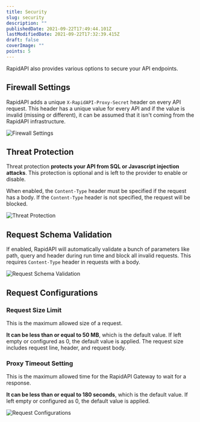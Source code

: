```yaml
---
title: Security
slug: security
description: ""
publishedDate: 2021-09-22T17:49:44.101Z
lastModifiedDate: 2021-09-22T17:32:39.415Z
draft: false
coverImage: ""
points: 5
---
```


RapidAPI also provides various options to secure your API endpoints.

## Firewall Settings

RapidAPI adds a unique `X-RapidAPI-Proxy-Secret` header on every API request. This header has a unique value for every API and if the value is invalid (missing or different), it can be assumed that it isn't coming from the RapidAPI infrastructure.

![Firewall Settings](https://raw.githubusercontent.com/RapidAPI/DevRel-Stack-Data/dev/learn/courses/rapidapi-hub-provider/images/image15.png)

## Threat Protection

Threat protection **protects your API from SQL or Javascript injection attacks**. This protection is optional and is left to the provider to enable or disable.

When enabled, the `Content-Type` header must be specified if the request has a body. If the `Content-Type` header is not specified, the request will be blocked.

![Threat Protection](https://raw.githubusercontent.com/RapidAPI/DevRel-Stack-Data/dev/learn/courses/rapidapi-hub-provider/images/image16.png)

## Request Schema Validation

If enabled, RapidAPI will automatically validate a bunch of parameters like path, query and header during run time and block all invalid requests. This requires `Content-Type` header in requests with a body.

![Request Schema Validation](https://raw.githubusercontent.com/RapidAPI/DevRel-Stack-Data/dev/learn/courses/rapidapi-hub-provider/images/image17.png)

## Request Configurations

### Request Size Limit

This is the maximum allowed size of a request.

**It can be less than or equal to 50 MB**, which is the default value. If left empty or configured as 0, the default value is applied. The request size includes request line, header, and request body.

### Proxy Timeout Setting

This is the maximum allowed time for the RapidAPI Gateway to wait for a response.

**It can be less than or equal to 180 seconds**, which is the default value. If left empty or configured as 0, the default value is applied.

![Request Configurations](https://raw.githubusercontent.com/RapidAPI/DevRel-Stack-Data/dev/learn/courses/rapidapi-hub-provider/images/image18.png)
